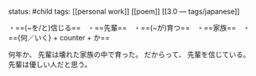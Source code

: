 status: #child 
tags: [[personal work]] [[poem]] [[3.0 — tags/japanese]]

・==(~を/と)信じる==　・==先輩==　・==(~が)育つ==　・==家族==　・=={何／いく} + counter + か==

何年か、
先輩は壊れた家族の中で育った。
だからって、
先輩を信じている。
先輩は優しい人だと思う。
